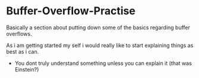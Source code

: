 # Buffer-Overflow-Practise

Basically a section about putting down some of the basics regarding buffer overflows.

As i am getting started my self i would really like to start explaining things as best as i can.
- You dont truly understand something unless you can explain it (that was Einstein?)
